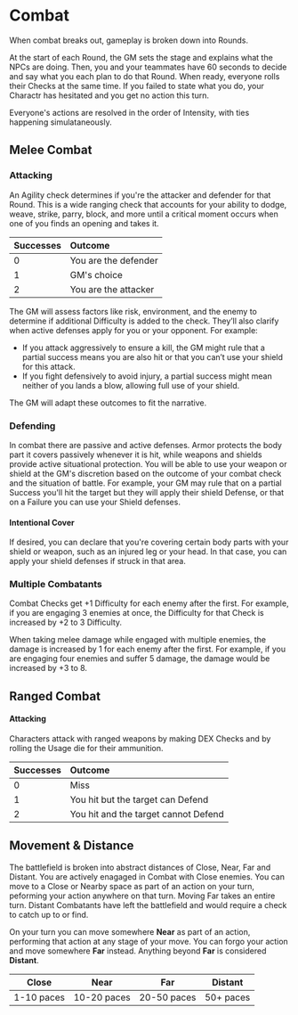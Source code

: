 # Combat
When combat breaks out, gameplay is broken down into Rounds.

At the start of each Round, the GM sets the stage and explains what the NPCs are doing. Then, you and your teammates have 60 seconds to decide and say what you each plan to do that Round. When ready, everyone rolls their Checks at the same time. If you failed to state what you do, your Charactr  has hesitated and you get no action this turn.

Everyone's actions are resolved in the order of Intensity, with ties happening simulataneously.

## Melee Combat

### Attacking
An Agility check determines if you're the attacker and defender for that Round. This is a wide ranging check that accounts for your ability to dodge, weave, strike, parry, block, and more until a critical moment occurs when one of you finds an opening and takes it.

| Successes | Outcome              |
|:----------|:---------------------|
| 0         | You are the defender |
| 1         | GM's choice          |
| 2         | You are the attacker |

The GM will assess factors like risk, environment, and the enemy to determine if additional Difficulty is added to the check. They’ll also clarify when active defenses apply for you or your opponent. For example:

* If you attack aggressively to ensure a kill, the GM might rule that a partial success means you are also hit or that you can’t use your shield for this attack.
* If you fight defensively to avoid injury, a partial success might mean neither of you lands a blow, allowing full use of your shield.

The GM will adapt these outcomes to fit the narrative.

### Defending
In combat there are passive and active defenses. Armor protects the body part it covers passively whenever it is hit, while weapons and shields provide active situational protection. You will be able to use your weapon or shield at the GM's discretion based on the outcome of your combat check and the situation of battle. For example, your GM may rule that on a partial Success you'll hit the target but they will apply their shield Defense, or that on a Failure you can use your Shield defenses.

#### Intentional Cover
If desired, you can declare that you're covering certain body parts with your shield or weapon, such as an injured leg or your head. In that case, you can apply your shield defenses if struck in that area.

### Multiple Combatants
Combat Checks get +1 Difficulty for each enemy after the first. For example, if you are engaging 3 enemies at once, the Difficulty for that Check is increased by +2 to 3 Difficulty.

When taking melee damage while engaged with multiple enemies, the damage is increased by 1 for each enemy after the first. For example, if you are engaging four enemies and suffer 5 damage, the damage would be increased by +3 to 8.

## Ranged Combat

#### Attacking
Characters attack with ranged weapons by making DEX Checks and by rolling the Usage die for their ammunition.

| Successes | Outcome                              |
|:----------|:-------------------------------------|
| 0         | Miss                                 |
| 1         | You hit but the target can Defend    |
| 2         | You hit and the target cannot Defend |

## Movement & Distance
The battlefield is broken into abstract distances of Close, Near, Far and Distant. You are actively enagaged in Combat with Close enemies. You can move to a Close or Nearby space as part of an action on your turn, peforming your action anywhere on that turn. Moving Far takes an entire turn. Distant Combatants have left the battlefield and would require a check to catch up to or find.

On your turn you can move somewhere **Near** as part of an action, performing that action at any stage of your move. You can forgo your action and move somewhere **Far** instead. Anything beyond **Far** is considered **Distant**.

| Close      | Near        | Far         | Distant   |
|:----------:|:-----------:|:-----------:|:---------:|
| 1-10 paces | 10-20 paces | 20-50 paces | 50+ paces |